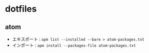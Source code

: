 # dotfiles
## atom
- エキスポート : `apm list --installed --bare > atom-packages.txt`
- インポート : `apm install --packages-file atom-packages.txt`
